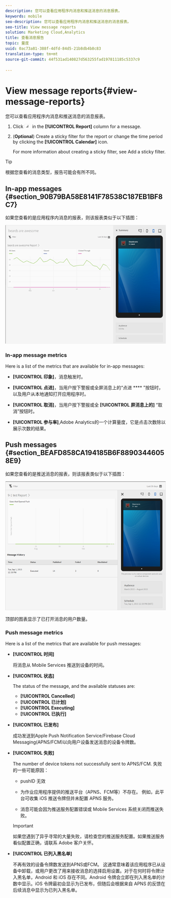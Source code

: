 ```yaml
---
description: 您可以查看应用程序内消息和推送消息的消息报表。
keywords: mobile
seo-description: 您可以查看应用程序内消息和推送消息的消息报表。
seo-title: View message reports
solution: Marketing Cloud,Analytics
title: 查看消息报告
topic: 量度
uuid: 0ac73a81-388f-4dfd-84d5-21b8db4b8c83
translation-type: tm+mt
source-git-commit: 44f531ad140827d563255fad197811185c5337c9

---
```



# View message reports{#view-message-reports}

您可以查看应用程序内消息和推送消息的消息报表。

1. Click ![report icon](assets/icon_report.png) in the **[!UICONTROL Report]** column for a message.
1. (**Optional**) Create a sticky filter for the report or change the time period by clicking the **[!UICONTROL Calendar]** icon.

   For more information about creating a sticky filter, see Add a sticky filter.[](/help/using/usage/reports-customize/t-sticky-filter.md)

>[!TIP]
>
>根据您查看的消息类型，报告可能会有所不同。

## In-app messages {#section_90B79BA58E8141F78538C187EB1BF8C7}

如果您查看的是应用程序内消息的报表，则该报表类似于以下插图：

![report message](assets/report_message.png)

### In-app message metrics

Here is a list of the metrics that are available for in-app messages:

* **[!UICONTROL 印象]**，消息触发时。

* **[!UICONTROL 点进]**，当用户按下警报或全屏消息上的“点进 **** ”按钮时，以及用户从本地通知打开应用程序时。

* **[!UICONTROL 取消]**，当用户按下警报或全 **[!UICONTROL 屏消息上的]** “取消”按钮时。

* **[!UICONTROL 参与率]**,Adobe Analytics的一个计算量度，它是点击次数除以展示次数的结果。

## Push messages {#section_BEAFD858CA194185B6F88903446058E9}

如果您查看的是推送消息的报表，则该报表类似于以下插图：

![推送消息](assets/report_message_push.png)

顶部的图表显示了已打开消息的用户数量。

### Push message metrics

Here is a list of the metrics that are available for push messages:

* **[!UICONTROL 时间]**

   将消息从 Mobile Services 推送到设备的时间。

* **[!UICONTROL 状态]**

   The status of the message, and the available statuses are:

   * **[!UICONTROL Cancelled]**
   * **[!UICONTROL 已计划]**
   * **[!UICONTROL Executing]**
   * **[!UICONTROL 已执行]**

* **[!UICONTROL 已发布]**

   成功发送到Apple Push Notification Service/Firebase Cloud Messaging(APNS/FCM)以向用户设备发送消息的设备令牌数。

* **[!UICONTROL 失败]**

   The number of device tokens not successfully sent to APNS/FCM. 失败的一些可能原因：

   * pushID 无效

   * 为作业应用程序提供的推送平台（APNS、FCM等）不存在。 例如，此平台可收集 iOS 推送令牌但并未配置 APNS 服务。

   * 消息可能会因为推送服务配置错误或 Mobile Services 系统关闭而推送失败。
   >[!IMPORTANT]
   >
   >如果您遇到了异乎寻常的大量失败，请检查您的推送服务配置。如果推送服务看似配置正确，请联系 Adobe 客户关怀。

* **[!UICONTROL 已列入黑名单]**

   不再有效的设备令牌数发送到APNS或FCM。 这通常意味着该应用程序已从设备中卸载，或用户更改了用来接收消息的选择启用设置。对于在何时将令牌计入黑名单，Android 和 iOS 存在不同。Android 令牌会立即在列入黑名单的计数中显示。iOS 令牌最初会显示为已发布，但随后会根据来自 APNS 的反馈在后续消息中显示为已列入黑名单。

